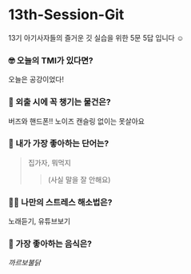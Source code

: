 # 13th-Session-Git

13기 아기사자들의 즐거운 깃 실습을 위한 5문 5답 입니다 ☺️

### 🤓 오늘의 TMI가 있다면?

오늘은 공강이었다!

### 🎒 외출 시에 꼭 챙기는 물건은?

버즈와 핸드폰!! 노이즈 캔슬링 없이는 못살아요

### 🤙 내가 가장 좋아하는 단어는?

> 집가자, 뭐먹지
>
> > (사실 말을 잘 안해요)

### 🧘‍♀️ 나만의 스트레스 해소법은?

노래듣기, 유튜브보기

### 🍧 가장 좋아하는 음식은?

_까르보불닭_
